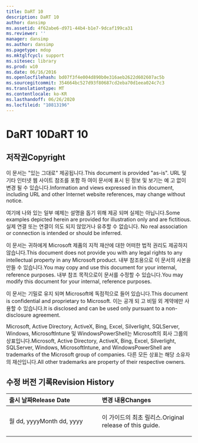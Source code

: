 ```yaml
---
title: DaRT 10
description: DaRT 10
author: dansimp
ms.assetid: 4f62abe6-d971-44b4-b1e7-9dcaf199ca31
ms.reviewer: ''
manager: dansimp
ms.author: dansimp
ms.pagetype: mdop
ms.mktglfcycl: support
ms.sitesec: library
ms.prod: w10
ms.date: 06/16/2016
ms.openlocfilehash: bd07f3f4e004d890b0e316aeb2622d602607ac5b
ms.sourcegitcommit: 354664bc527d93f80687cd2eba70d1eea024c7c3
ms.translationtype: MT
ms.contentlocale: ko-KR
ms.lasthandoff: 06/26/2020
ms.locfileid: "10813196"
---
```

# <span data-ttu-id="e856c-103">DaRT 10</span><span class="sxs-lookup"><span data-stu-id="e856c-103">DaRT 10</span></span>


## <span data-ttu-id="e856c-104">저작권</span><span class="sxs-lookup"><span data-stu-id="e856c-104">Copyright</span></span>


<span data-ttu-id="e856c-105">이 문서는 "있는 그대로" 제공됩니다.</span><span class="sxs-lookup"><span data-stu-id="e856c-105">This document is provided "as-is".</span></span> <span data-ttu-id="e856c-106">URL 및 기타 인터넷 웹 사이트 참조를 포함 하 여이 문서에 표시 된 정보 및 보기는 예 고 없이 변경 될 수 있습니다.</span><span class="sxs-lookup"><span data-stu-id="e856c-106">Information and views expressed in this document, including URL and other Internet website references, may change without notice.</span></span>

<span data-ttu-id="e856c-107">여기에 나와 있는 일부 예제는 설명을 돕기 위해 제공 되며 실제는 아닙니다.</span><span class="sxs-lookup"><span data-stu-id="e856c-107">Some examples depicted herein are provided for illustration only and are fictitious.</span></span><span data-ttu-id="e856c-108">실제 연결 또는 연결이 의도 되지 않았거나 유추할 수 없습니다.</span><span class="sxs-lookup"><span data-stu-id="e856c-108"> No real association or connection is intended or should be inferred.</span></span>

<span data-ttu-id="e856c-109">이 문서는 귀하에게 Microsoft 제품의 지적 재산에 대한 어떠한 법적 권리도 제공하지 않습니다.</span><span class="sxs-lookup"><span data-stu-id="e856c-109">This document does not provide you with any legal rights to any intellectual property in any Microsoft product.</span></span> <span data-ttu-id="e856c-110">내부 참조용으로 이 문서의 사본을 만들 수 있습니다.</span><span class="sxs-lookup"><span data-stu-id="e856c-110">You may copy and use this document for your internal, reference purposes.</span></span> <span data-ttu-id="e856c-111">내부 참조 목적으로이 문서를 수정할 수 있습니다.</span><span class="sxs-lookup"><span data-stu-id="e856c-111">You may modify this document for your internal, reference purposes.</span></span>

<span data-ttu-id="e856c-112">이 문서는 기밀로 유지 되며 Microsoft에 독점적으로 들어 있습니다.</span><span class="sxs-lookup"><span data-stu-id="e856c-112">This document is confidential and proprietary to Microsoft.</span></span> <span data-ttu-id="e856c-113">이는 공개 되 고 비밀 외 계약에만 사용할 수 있습니다.</span><span class="sxs-lookup"><span data-stu-id="e856c-113">It is disclosed and can be used only pursuant to a non-disclosure agreement.</span></span>



<span data-ttu-id="e856c-114">Microsoft, Active Directory, ActiveX, Bing, Excel, Silverlight, SQLServer, Windows, MicrosoftIntune 및 WindowsPowerShell는 Microsoft의 회사 그룹의 상표입니다.</span><span class="sxs-lookup"><span data-stu-id="e856c-114">Microsoft, Active Directory, ActiveX, Bing, Excel, Silverlight, SQLServer, Windows, MicrosoftIntune, and WindowsPowerShell are trademarks of the Microsoft group of companies.</span></span> <span data-ttu-id="e856c-115">다른 모든 상표는 해당 소유자의 재산입니다.</span><span class="sxs-lookup"><span data-stu-id="e856c-115">All other trademarks are property of their respective owners.</span></span>

## <span data-ttu-id="e856c-116">수정 버전 기록</span><span class="sxs-lookup"><span data-stu-id="e856c-116">Revision History</span></span>


<table>
<colgroup>
<col width="50%" />
<col width="50%" />
</colgroup>
<thead>
<tr class="header">
<th align="left"><span data-ttu-id="e856c-117">출시 날짜</span><span class="sxs-lookup"><span data-stu-id="e856c-117">Release Date</span></span></th>
<th align="left"><span data-ttu-id="e856c-118">변경 내용</span><span class="sxs-lookup"><span data-stu-id="e856c-118">Changes</span></span></th>
</tr>
</thead>
<tbody>
<tr class="odd">
<td align="left"><p><span data-ttu-id="e856c-119">월 dd, yyyy</span><span class="sxs-lookup"><span data-stu-id="e856c-119">Month dd, yyyy</span></span></p></td>
<td align="left"><p><span data-ttu-id="e856c-120">이 가이드의 최초 릴리스.</span><span class="sxs-lookup"><span data-stu-id="e856c-120">Original release of this guide.</span></span></p></td>
</tr>
</tbody>
</table>

 

 

 





